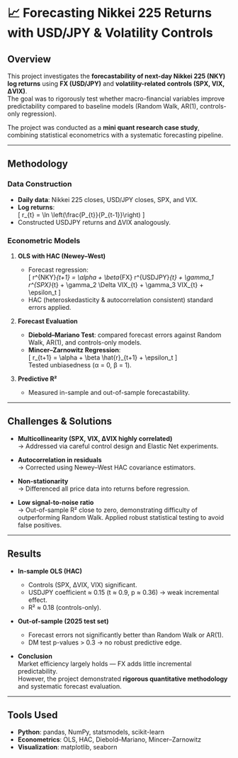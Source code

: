 # 📈 Forecasting Nikkei 225 Returns with USD/JPY & Volatility Controls  

## Overview  
This project investigates the **forecastability of next-day Nikkei 225 (NKY) log returns** using **FX (USD/JPY)** and **volatility-related controls (SPX, VIX, ΔVIX)**.  
The goal was to rigorously test whether macro-financial variables improve predictability compared to baseline models (Random Walk, AR(1), controls-only regression).  

The project was conducted as a **mini quant research case study**, combining statistical econometrics with a systematic forecasting pipeline.  

---

## Methodology  

### Data Construction  
- **Daily data**: Nikkei 225 closes, USD/JPY closes, SPX, and VIX.  
- **Log returns**:  
  \[
  r_{t} = \ln \left(\frac{P_{t}}{P_{t-1}}\right)
  \]  
- Constructed USDJPY returns and ΔVIX analogously.  

### Econometric Models  
1. **OLS with HAC (Newey–West)**  
   - Forecast regression:  
     \[
     r^{NKY}_{t+1} = \alpha + \beta_{FX} r^{USDJPY}_{t} + \gamma_1 r^{SPX}_{t} + \gamma_2 \Delta VIX_{t} + \gamma_3 VIX_{t} + \epsilon_t
     \]  
   - HAC (heteroskedasticity & autocorrelation consistent) standard errors applied.  

2. **Forecast Evaluation**  
   - **Diebold–Mariano Test**: compared forecast errors against Random Walk, AR(1), and controls-only models.  
   - **Mincer–Zarnowitz Regression**:  
     \[
     r_{t+1} = \alpha + \beta \hat{r}_{t+1} + \epsilon_t
     \]  
     Tested unbiasedness (α = 0, β = 1).  

3. **Predictive R²**  
   - Measured in-sample and out-of-sample forecastability.  

---

## Challenges & Solutions  

- **Multicollinearity (SPX, VIX, ΔVIX highly correlated)**  
  → Addressed via careful control design and Elastic Net experiments.  

- **Autocorrelation in residuals**  
  → Corrected using Newey–West HAC covariance estimators.  

- **Non-stationarity**  
  → Differenced all price data into returns before regression.  

- **Low signal-to-noise ratio**  
  → Out-of-sample R² close to zero, demonstrating difficulty of outperforming Random Walk. Applied robust statistical testing to avoid false positives.  

---

## Results  

- **In-sample OLS (HAC)**  
  - Controls (SPX, ΔVIX, VIX) significant.  
  - USDJPY coefficient ≈ 0.15 (t ≈ 0.9, p ≈ 0.36) → weak incremental effect.  
  - R² ≈ 0.18 (controls-only).  

- **Out-of-sample (2025 test set)**  
  - Forecast errors not significantly better than Random Walk or AR(1).  
  - DM test p-values > 0.3 → no robust predictive edge.  

- **Conclusion**  
  Market efficiency largely holds — FX adds little incremental predictability.  
  However, the project demonstrated **rigorous quantitative methodology** and systematic forecast evaluation.  

---

## Tools Used  
- **Python**: pandas, NumPy, statsmodels, scikit-learn  
- **Econometrics**: OLS, HAC, Diebold–Mariano, Mincer–Zarnowitz  
- **Visualization**: matplotlib, seaborn  
